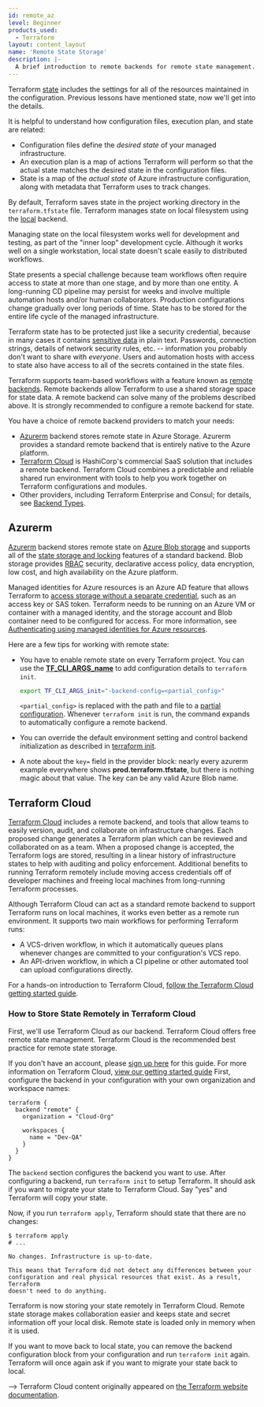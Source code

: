 ```yaml
---
id: remote_az
level: Beginner
products_used:
  - Terraform
layout: content_layout
name: 'Remote State Storage'
description: |-
  A brief introduction to remote backends for remote state management.
---
```


Terraform [state](https://www.terraform.io/docs/state/index.html) includes the settings for all of the resources maintained in the configuration. Previous lessons have mentioned state, now we'll get into the details.

It is helpful to understand how configuration files, execution plan, and state are related: 
* Configuration files define the _desired state_ of your managed infrastructure.
* An execution plan is a map of actions Terraform will perform so that the actual state matches the desired state in the configuration files. 
* State is a map of the _actual state_ of Azure infrastructure configuration, along with metadata that Terraform uses to track changes. 

By default, Terraform saves state in the project working directory in the `terraform.tfstate` file. Terraform manages state on local filesystem using the [local](https://www.terraform.io/docs/backends/types/local.html) backend. 

Managing state on the local filesystem works well for development and testing, as part of the "inner loop" development cycle. Although it works well on a single workstation, local state doesn't scale easily to distributed workflows. 

State presents a special challenge because team workflows often require access to state at more than one stage, and by more than one entity. A long-running CD pipeline may persist for weeks and involve multiple automation hosts and/or human collaborators. Production configurations change gradually over long periods of time. State has to be stored for the entire life cycle of the managed infrastructure.

Terraform state has to be protected just like a security credential, because in many cases it contains [sensitive data](https://www.terraform.io/docs/state/sensitive-data.html) in plain text. Passwords, connection strings, details of network security rules, etc. -- information you probably don't want to share with _everyone_. Users and automation hosts with access to state also have access to all of the secrets contained in the state files. 

Terraform supports team-based workflows with a feature known as [remote
backends](https://www.terraform.io/docs/backends/index.html). Remote backends allow Terraform to use a shared storage space for state data. A remote backend can solve many of the problems described above. It is strongly recommended to configure a remote backend for state. 

You have a choice of remote backend providers to match your needs:

* [Azurerm](#azurerm) backend stores remote state in Azure Storage. Azurerm provides a standard remote backend that is entirely native to the Azure platform.
* [Terraform Cloud](#terraform-cloud) is HashiCorp's commercial SaaS solution that includes a remote backend. Terraform Cloud combines a predictable and reliable shared run environment with tools to help you work together on Terraform configurations and modules. 
* Other providers, including Terraform Enterprise and Consul; for details, see [Backend Types](https://www.terraform.io/docs/backends/types/index.html).


## Azurerm

[Azurerm](https://www.terraform.io/docs/backends/types/azurerm.html) backend stores remote state on [Azure Blob storage](https://docs.microsoft.com/azure/storage/blobs/storage-blobs-introduction) and supports all of the [state storage and locking](https://www.terraform.io/docs/backends/state.html) features of a standard backend. Blob storage provides [RBAC](https://docs.microsoft.com/azure/storage/common/storage-auth-aad-rbac-cli?toc=%2fazure%2fstorage%2fblobs%2ftoc.json) security, declarative access policy, data encryption, low cost, and high availability on the Azure platform.

Managed identities for Azure resources is an Azure AD feature that allows Terraform to [access storage without a separate credential](https://docs.microsoft.com/azure/storage/common/storage-auth-aad-msi?toc=%2fazure%2fstorage%2fblobs%2ftoc.json), such as an access key or SAS token. Terraform needs to be running on an Azure VM or container with a managed identity, and the storage account and Blob container need to be configured for access. For more information, see [Authenticating using managed identities for Azure resources](https://www.terraform.io/docs/providers/azurerm/auth/managed_service_identity.html). 

Here are a few tips for working with remote state:

* You have to enable remote state on every Terraform project. You can use the **[TF_CLI_ARGS_name](https://www.terraform.io/docs/commands/environment-variables.html#tf_cli_args-and-tf_cli_args_name)** to add configuration details to `terraform init`. 

    ```bash
    export TF_CLI_ARGS_init="-backend-config=<partial_config>"
    ```
    `<partial_config>` is replaced with the path and file to a [partial configuration](https://www.terraform.io/docs/backends/config.html#partial-configuration). Whenever `terraform init` is run, the command expands to automatically configure a remote backend.

* You can override the default environment setting and control backend initialization as described in [terraform init](https://www.terraform.io/docs/commands/init.html#backend-initialization). 
* A note about the `key=` field in the provider block: nearly every azurerm example everywhere shows **prod.terraform.tfstate**, but there is nothing magic about that value. The key can be any valid Azure Blob name.


## Terraform Cloud

[Terraform Cloud](https://www.hashicorp.com/products/terraform/?utm_source=oss&utm_medium=getting-started&utm_campaign=terraform) includes a remote backend, and tools that allow teams to easily version, audit, and collaborate
on infrastructure changes. Each proposed change generates
a Terraform plan which can be reviewed and collaborated on as a team.
When a proposed change is accepted, the Terraform logs are stored,
resulting in a linear history of infrastructure states to
help with auditing and policy enforcement. Additional benefits to
running Terraform remotely include moving access
credentials off of developer machines and freeing local machines
from long-running Terraform processes.

Although Terraform Cloud can act as a standard remote backend to support Terraform runs on local machines, it works even better as a remote run environment. It supports two main workflows for performing Terraform runs:

- A VCS-driven workflow, in which it automatically queues plans whenever changes are committed to your configuration's VCS repo.
- An API-driven workflow, in which a CI pipeline or other automated tool can upload configurations directly.

For a hands-on introduction to Terraform Cloud, [follow the Terraform Cloud getting started guide](https://www.terraform.io/docs/enterprise/getting-started/index.html).


### How to Store State Remotely in Terraform Cloud

First, we'll use Terraform Cloud as our backend. Terraform Cloud
offers free remote state management. Terraform Cloud is the recommended best practice for remote state storage.

If you don't have an account, please [sign up here](https://app.terraform.io/signup) for this guide.
For more information on Terraform Cloud, [view our getting started guide](https://learn.hashicorp.com/terraform/cloud/tf_cloud_gettingstarted.html)
First, configure the backend in your configuration with your own organization and workspace names:

```hcl
terraform {
  backend "remote" {
    organization = "Cloud-Org"

    workspaces {
      name = "Dev-QA"
    }
  }
}
```

The `backend` section configures the backend you want to use. After
configuring a backend, run `terraform init` to setup Terraform. It should
ask if you want to migrate your state to Terraform Cloud. Say "yes" and Terraform
will copy your state.

Now, if you run `terraform apply`, Terraform should state that there are
no changes:

```shell
$ terraform apply
# ...

No changes. Infrastructure is up-to-date.

This means that Terraform did not detect any differences between your
configuration and real physical resources that exist. As a result, Terraform
doesn't need to do anything.
```

Terraform is now storing your state remotely in Terraform Cloud. Remote state
storage makes collaboration easier and keeps state and secret information
off your local disk. Remote state is loaded only in memory when it is used.

If you want to move back to local state, you can remove the backend configuration
block from your configuration and run `terraform init` again. Terraform will
once again ask if you want to migrate your state back to local.

--> Terraform Cloud content originally appeared on [the Terraform website documentation](https://github.com/hashicorp/terraform/blob/master/website/intro/getting-started/remote.html.markdown).
